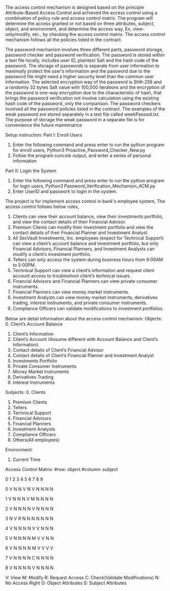 The access control mechanism is designed based on the principle Attribute-Based Access Control 
and achieved the access control using a combination of policy rule and access control matrix. 
The program will determine the access granted or not based on three attributes, subject, object, 
and environment, and determine the access way, Ex, view-only/modify, etc., by checking the access 
control matrix. The access control mechanism follows all the policies listed in the contract.

The password mechanism involves three different parts, password storage, password checker 
and password verification. The password is stored within a text file locally, includes 
user ID, plaintext Salt and the hash code of the password. The storage of passwords is 
separate from user information to maximally protect the user’s information and the 
password due to the password file might need a higher security level than the common 
user information. The selected encryption way of the password is SHA-256 and a randomly 
32 bytes Salt value with 100,000 iterations and the encryption of the password is 
one-way encryption due to the characteristic of hash, that brings the password verification 
not involve calculation using the existing hash code of the password, only the comparison. 
The password checkers involved all the password policies listed in the contract. The 
examples of the weak password are stored separately in a text file called weekPasswd.txt. 
The purpose of storage the weak password in a separate file is for convenience the future 
maintenance

Setup instruction:
Part I: Enroll Users
1. Enter the following command and press enter to run the python program for enroll users, 
    Python3 Proactive_Password_Checker_New.py
2. Follow the program concole output, and enter a series of personal information

Part II: Login the System
1. Enter the following command and press enter to run the python program for login users,
    Python3 Password_Verification_Mechanism_ACM.py
2. Enter UserID and passwork to login in the system.

The project is for implement access control in bank's employee system,
The access control follows below rules,
1.    Clients  can  view  their  account  balance,  view  their  investments  portfolio,  and  view  the  contact  details of  their  Financial  Advisor.
2.    Premium  Clients  can  modify  their  investment  portfolio  and  view  the  contact  details  of  their  Financial Planner  and  Investment  Analyst.
3. All SecVault Investments, Inc. employees (expect for Technical Support) can view a client’s account balance and investment portfolio, but only Financial Advisors, Financial Planners, and Investment Analysts can modify a client’s investment portfolio.
5.    Tellers  can  only  access  the  system  during  business  hours  from  9:00AM  to  5:00PM.
6.    Technical   Support   can   view   a   client’s   information   and   request   client   account   access   to   troubleshoot client’s  technical  issues.
7.    Financial  Advisors  and  Financial  Planners  can  view  private  consumer  instruments.
8.    Financial  Planners  can  view  money  market  instruments.
9.    Investment   Analysts   can   view   money   market   instruments,   derivatives   trading,   interest   instruments, and  private  consumer  instruments.
10.    Compliance  Oﬃcers  can  validate  modiﬁcations  to  investment  portfolios.

Below are detail information about the access control mechanism:
Objects:
0.	Client’s Account Balance
1.	Client’s Information
2.	Client’s Account (Assume different with Account Balance and Client’s Information)
3.	Contact details of Client’s Financial Advisor
4.	Contact details of Client’s Financial Planner and Investment Analyst
5.	Investments Portfolio
6.	Private Consumer Instruments
7.	Money Market Instruments
8.	Derivatives Trading
9.	Interest Instruments

Subjects:
0.	Clients
1.	Premium Clients
2.	Tellers
3.	Technical Support
4.	Financial Advisors
5.	Financial Planners
6.	Investment Analysts
7.	Compliance Officers
8.	Others(All employees)

Environment:
1.	Current Time

Access Control Matrix:
#row: object
#column: subject

   0	1	2	3	4	5	6	7	8	9
    
0   V	N	N	V	N	V	N	N	N	N

1	V	N	N	N	V	M	N	N	N	N

2	V	N	N	N	N	V	N	N	N	N

3	N	V	R	N	N	N	N	N	N	N

4	V	N	N	N	N	V	V	N	N	N

5	V	N	N	N	N	M	V	V	N	N

6	V	N	N	N	N	M	V	V	V	V

7	V	N	N	N	N	C	N	N	N	N

8	V	N	N	N	N	V	N	N	N	N

V: View		M: Modify		R: Request Access		C: Check(Validate Modifications)
N: No Access Right		O: Object Attributes		S: Subject Attributes


